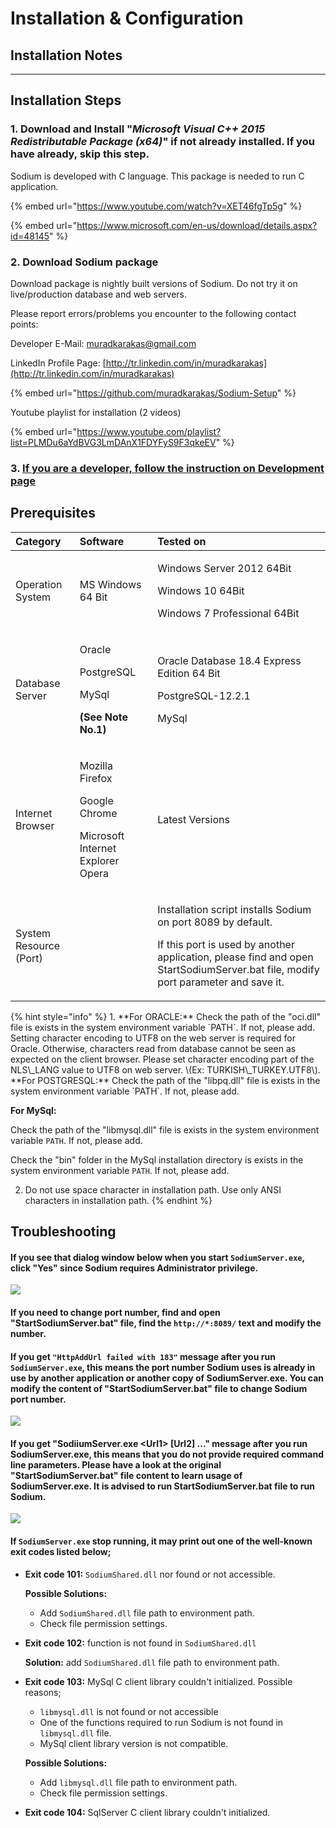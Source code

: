 # Installation & Configuration

## Installation Notes

---

## Installation Steps

### 1. Download and Install "_Microsoft Visual C++ 2015 Redistributable Package \(x64\)_" if not already installed. If you have already, skip this step.

Sodium is developed with C language. This package is needed to run C application.

{% embed url="https://www.youtube.com/watch?v=XET46fgTp5g" %}

{% embed url="https://www.microsoft.com/en-us/download/details.aspx?id=48145" %}

### 2.  Download Sodium package

Download package is nightly built versions of Sodium. Do not try it on live/production database and web servers.

Please report errors/problems you encounter to the following contact points:

Developer E-Mail: [muradkarakas@gmail.com](https://muradkarakas.github.io/Sodium-Manual/download_page.html#) 

LinkedIn Profile Page: [http://tr.linkedin.com/in/muradkarakas](http://tr.linkedin.com/in/muradkarakas)

{% embed url="https://github.com/muradkarakas/Sodium-Setup" %}

Youtube playlist for installation \(2 videos\)

{% embed url="https://www.youtube.com/playlist?list=PLMDu6aYdBVG3LmDAnX1FDYFyS9F3qkeEV" %}

### 3. [If you are a developer, follow the instruction on Development page](development/ide.md)

## Prerequisites

<table>
  <thead>
    <tr>
      <th style="text-align:left"><b>Category</b>
      </th>
      <th style="text-align:left"> <b>Software</b>
      </th>
      <th style="text-align:left"> <b>Tested on</b>
      </th>
    </tr>
  </thead>
  <tbody>
    <tr>
      <td style="text-align:left">Operation System</td>
      <td style="text-align:left">MS Windows 64 Bit</td>
      <td style="text-align:left">
        <p>Windows Server 2012 64Bit</p>
        <p>Windows 10 64Bit</p>
        <p>Windows 7 Professional 64Bit</p>
      </td>
    </tr>
    <tr>
      <td style="text-align:left">Database Server</td>
      <td style="text-align:left">
        <p>Oracle</p>
        <p>PostgreSQL</p>
        <p>MySql</p>
        <p><b>(See Note No.1)</b>
        </p>
      </td>
      <td style="text-align:left">
        <p>Oracle Database 18.4 Express Edition 64 Bit</p>
        <p>PostgreSQL-12.2.1</p>
        <p>MySql</p>
      </td>
    </tr>
    <tr>
      <td style="text-align:left">Internet Browser</td>
      <td style="text-align:left">
        <p>Mozilla Firefox</p>
        <p>Google Chrome</p>
        <p>Microsoft Internet Explorer Opera</p>
      </td>
      <td style="text-align:left">Latest Versions</td>
    </tr>
    <tr>
      <td style="text-align:left">System Resource (Port)</td>
      <td style="text-align:left">&#x200B;</td>
      <td style="text-align:left">
        <p>Installation script installs Sodium on port 8089 by default.</p>
        <p>If this port is used by another application, please find and open StartSodiumServer.bat
          file, modify port parameter and save it.</p>
      </td>
    </tr>
  </tbody>
</table>{% hint style="info" %}
1. **For ORACLE:**  
   Check the path of the "oci.dll" file is exists in the system environment variable `PATH`. If not, please add.  
   Setting character encoding to UTF8 on the web server is required for Oracle. Otherwise, characters read from database cannot be seen as expected on the client browser. Please set character encoding part of the NLS\_LANG value to UTF8 on web server. \(Ex: TURKISH\_TURKEY.UTF8\).  
    **For POSTGRESQL:**  
   Check the path of the "libpq.dll" file is exists in the system environment variable `PATH`. If not, please add. 

   **For MySql:**

   Check the path of the "libmysql.dll" file is exists in the system environment variable `PATH`. If not, please add.

   Check the "bin" folder in the MySql installation directory is exists in the system environment variable `PATH`. If not, please add.

2. Do not use space character in installation path. Use only ANSI characters in installation path.
{% endhint %}

## Troubleshooting

#### If you see that dialog window below when you start `SodiumServer.exe`, click "Yes" since Sodium requires Administrator privilege.

![](.gitbook/assets/image%20%283%29.png)

#### If you need to change port number, find and open "StartSodiumServer.bat" file, find the `http://*:8089/` text and modify the number.

#### If you get `"HttpAddUrl failed with 183"` message after you run `SodiumServer.exe`, this means the port number Sodium uses is already in use by another application or another copy of SodiumServer.exe. You can modify the content of "StartSodiumServer.bat" file to change Sodium port number. 

![](.gitbook/assets/image%20%282%29.png)

#### If you get "SodiiumServer.exe &lt;Url1&gt; \[Url2\] ..." message after you run SodiumServer.exe, this means that you do not provide required command line parameters. Please have a look at the original "StartSodiumServer.bat" file content to learn usage of SodiumServer.exe. It is advised to run StartSodiumServer.bat file to run Sodium.

![](.gitbook/assets/image.png)

#### If `SodiumServer.exe` stop running, it may print out one of the well-known exit codes listed below;

* **Exit code 101:** `SodiumShared.dll` nor found or not accessible.

  **Possible Solutions:**

  * Add `SodiumShared.dll` file path to environment path.
  * Check file permission settings.

* **Exit code 102:** function is not found in `SodiumShared.dll`

  **Solution:** add `SodiumShared.dll` file path to environment path.

* **Exit code 103:** MySql C client library couldn't initialized. Possible reasons;

  * `libmysql.dll` is not found or not accessible
  * One of the functions required to run Sodium is not found in `libmysql.dll` file.
  * MySql client library version is not compatible.

  **Possible Solutions:** 

  * Add `libmysql.dll` file path to environment path.
  * Check file permission settings.

* **Exit code 104:** SqlServer C client library couldn't initialized. 



